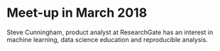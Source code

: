 # Meet-up in March 2018

Steve Cunningham, product analyst at ResearchGate has an interest in machine learning, data science education and reproducible analysis.
